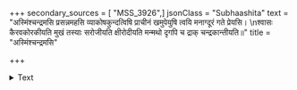 +++
secondary_sources = [ "MSS_3926",]
jsonClass = "Subhaashita"
text = "अस्मिंश्चन्द्रमसि प्रसन्नमहसि व्याकोषकुन्दत्विषि प्राचीनं खमुपेयुषि त्वयि मनाग्दूरं गते प्रेयसि।  \nश्वासः कैरवकोरकीयति मुखं तस्याः सरोजीयति क्षीरोदीयति मन्मथो दृगपि च द्राक् चन्द्रकान्तीयति॥"
title = "अस्मिंश्चन्द्रमसि"

+++

<details><summary>Text</summary>

अस्मिंश्चन्द्रमसि प्रसन्नमहसि व्याकोषकुन्दत्विषि प्राचीनं खमुपेयुषि त्वयि मनाग्दूरं गते प्रेयसि।  
श्वासः कैरवकोरकीयति मुखं तस्याः सरोजीयति क्षीरोदीयति मन्मथो दृगपि च द्राक् चन्द्रकान्तीयति॥
</details>
